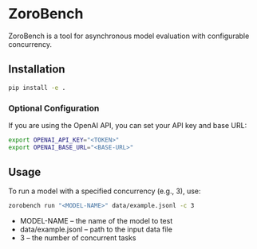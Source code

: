 # ZoroBench

ZoroBench is a tool for asynchronous model evaluation with configurable concurrency.

## Installation

```bash
pip install -e .
```

### Optional Configuration

If you are using the OpenAI API, you can set your API key and base URL:
```bash
export OPENAI_API_KEY="<TOKEN>"
export OPENAI_BASE_URL="<BASE-URL>"
```

## Usage

To run a model with a specified concurrency (e.g., 3), use:

```bash
zorobench run "<MODEL-NAME>" data/example.jsonl -c 3
```

- MODEL-NAME – the name of the model to test
- data/example.jsonl – path to the input data file
- 3 – the number of concurrent tasks